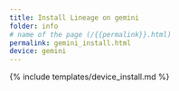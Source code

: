 ```yaml
---
title: Install Lineage on gemini
folder: info
# name of the page (/{{permalink}}.html)
permalink: gemini_install.html
device: gemini
---
```

{% include templates/device_install.md %}
